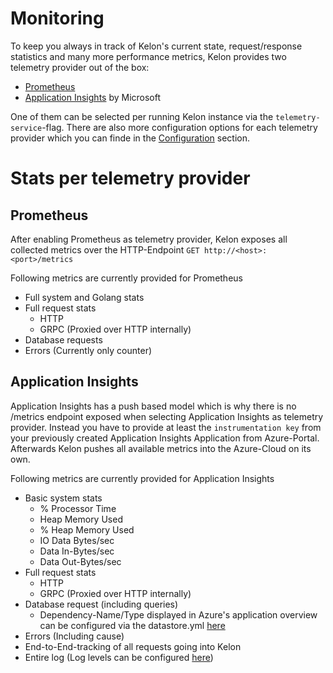 # Monitoring

To keep you always in track of Kelon's current state, request/response statistics and many more performance metrics, Kelon provides two telemetry provider out of the box:

- [Prometheus]()
- [Application Insights]() by Microsoft

One of them can be selected per running Kelon instance via the `telemetry-service`-flag. There are also more configuration options for each telemetry provider which you can finde in the [Configuration](/operations/Configuration#telemetry) section.

# Stats per telemetry provider

## Prometheus

After enabling Prometheus as telemetry provider, Kelon exposes all collected metrics over the HTTP-Endpoint `GET http://<host>:<port>/metrics`

Following metrics are currently provided for Prometheus

- Full system and Golang stats
- Full request stats
  - HTTP
  - GRPC (Proxied over HTTP internally)
- Database requests
- Errors (Currently only counter)

## Application Insights

Application Insights has a push based model which is why there is no /metrics endpoint exposed when selecting Application Insights as telemetry provider. Instead you have to provide at least the `instrumentation key` from your previously created Application Insights Application from Azure-Portal. Afterwards Kelon pushes all available metrics into the Azure-Cloud on its own.

Following metrics are currently provided for Application Insights

- Basic system stats
    - % Processor Time
    - Heap Memory Used
    - % Heap Memory Used
    - IO Data Bytes/sec
    - Data In-Bytes/sec
    - Data Out-Bytes/sec
- Full request stats
    - HTTP
    - GRPC (Proxied over HTTP internally)
- Database request (including queries)
    - Dependency-Name/Type displayed in Azure's application overview can be configured via the datastore.yml [here](/operations/Configuration#datastoreyml)
- Errors (Including cause)
- End-to-End-tracking of all requests going into Kelon
- Entire log (Log levels can be configured [here](/operations/Configuration/#application-insights))